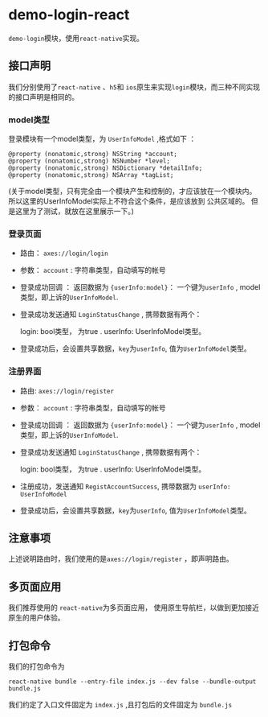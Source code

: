 # demo-login-react

`demo-login`模块，使用`react-native`实现。

## 接口声明

我们分别使用了`react-native` 、`h5`和 `ios`原生来实现`login`模块，而三种不同实现的接口声明是相同的。

### model类型

登录模块有一个model类型，为 `UserInfoModel` ,格式如下 ：

    @property (nonatomic,strong) NSString *account; 
    @property (nonatomic,strong) NSNumber *level;
    @property (nonatomic,strong) NSDictionary *detailInfo;
    @property (nonatomic,strong) NSArray *tagList;

(关于model类型，只有完全由一个模块产生和控制的，才应该放在一个模块内。 所以这里的UserInfoModel实际上不符合这个条件，是应该放到 公共区域的。 但是这里为了测试，就放在这里展示一下。)

### 登录页面

* 路由： `axes://login/login`
* 参数： `account` : 字符串类型，自动填写的帐号
* 登录成功回调 ： 返回数据为 `{userInfo:model}`： 一个键为`userInfo` , model类型，即上诉的`UserInfoModel`.
* 登录成功发送通知 `LoginStatusChange` , 携带数据有两个：

    login: bool类型， 为true .
    userInfo: UserInfoModel类型。

* 登录成功后，会设置共享数据，`key`为`userInfo`, 值为`UserInfoModel`类型。

### 注册界面

* 路由: `axes://login/register`
* 参数： `account` : 字符串类型，自动填写的帐号
* 登录成功回调 ： 返回数据为 `{userInfo:model}`： 一个键为`userInfo` , model类型，即上诉的`UserInfoModel`.
* 登录成功发送通知 `LoginStatusChange` , 携带数据有两个：

    login: bool类型， 为true .
    userInfo: UserInfoModel类型。

* 注册成功，发送通知 `RegistAccountSuccess`, 携带数据为 `userInfo: UserInfoModel`
* 登录成功后，会设置共享数据，`key`为`userInfo`, 值为`UserInfoModel`类型。

## 注意事项

上述说明路由时，我们使用的是`axes://login/register` ，即声明路由。

## 多页面应用

我们推荐使用的 `react-native`为多页面应用， 使用原生导航栏，以做到更加接近原生的用户体验。

## 打包命令

我们的打包命令为

	react-native bundle --entry-file index.js --dev false --bundle-output bundle.js
	
我们约定了入口文件固定为 `index.js` ,且打包后的文件固定为 `bundle.js ` 